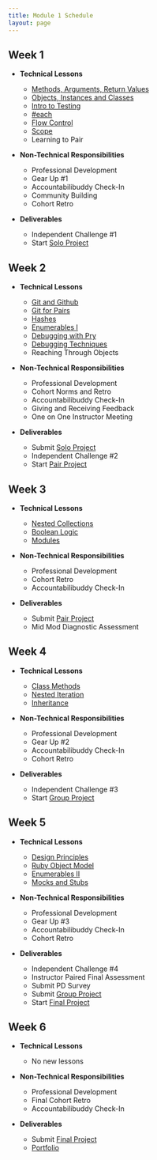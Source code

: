 ```yaml
---
title: Module 1 Schedule
layout: page
---
```


## Week 1

* **Technical Lessons**
  * [Methods, Arguments, Return Values](./lessons/methods_and_return_values)
  * [Objects, Instances and Classes](./lessons/objects_classes_instances)
  * [Intro to Testing](./lessons/intro_to_testing)
  * [#each](./lessons/each)
  * [Flow Control](./lessons/flow_control)
  * [Scope](./lessons/scope)
  * Learning to Pair

* **Non-Technical Responsibilities**
  * Professional Development
  * Gear Up #1
  * Accountabilibuddy Check-In
  * Community Building
  * Cohort Retro

* **Deliverables**
  * Independent Challenge #1
  * Start [Solo Project](./projects/war_or_peace)

## Week 2

  * **Technical Lessons**
    * [Git and Github](./lessons/git_and_github)
    * [Git for Pairs](./lessons/git_for_pairs)
    * [Hashes](./lessons/introducing_hashes)
    * [Enumerables I](./lessons/enumerables_i)
    * [Debugging with Pry](./lessons/debugging_with_pry)
    * [Debugging Techniques](./lessons/debugging_techniques)
    * Reaching Through Objects

  * **Non-Technical Responsibilities**
    * Professional Development
    * Cohort Norms and Retro
    * Accountabilibuddy Check-In
    * Giving and Receiving Feedback
    * One on One Instructor Meeting

  * **Deliverables**
    * Submit [Solo Project](./projects/war_or_peace)
    * Independent Challenge #2
    * Start [Pair Project](./projects/mastermind.markdown)

## Week 3

  * **Technical Lessons**
    * [Nested Collections](./lessons/nested_collections)
    * [Boolean Logic](./lessons/boolean_logic)
    * [Modules](./lessons/modules)

  * **Non-Technical Responsibilities**
    * Professional Development
    * Cohort Retro
    * Accountabilibuddy Check-In

  * **Deliverables**
    * Submit [Pair Project](./projects/mastermind.markdown)
    * Mid Mod Diagnostic Assessment

<!--
    * Start [Winter Break Assignments](./winter_2111)

## Winter Break

  * **Deliverables**
    * Submit [Winter Break Assignments](./winter_2111)
-->

## Week 4

  * **Technical Lessons**
    * [Class Methods](./lessons/class_methods)
    * [Nested Iteration](./lessons/nested_iteration)
    * [Inheritance](./lessons/inheritance)

  * **Non-Technical Responsibilities**
    * Professional Development
    * Gear Up #2
    * Accountabilibuddy Check-In
    * Cohort Retro

  * **Deliverables**
    * Independent Challenge #3
    * Start [Group Project](./projects/black_thursday)

## Week 5

  * **Technical Lessons**
    * [Design Principles](./lessons/design_principles)
    * [Ruby Object Model](./lessons/ruby_object_model)
    * [Enumerables II](./lessons/enumerables_ii)
    * [Mocks and Stubs](./lessons/mocks_stubs)

  * **Non-Technical Responsibilities**
    * Professional Development
    * Gear Up #3
    * Accountabilibuddy Check-In
    * Cohort Retro

  * **Deliverables**
    * Independent Challenge #4
    * Instructor Paired Final Assessment
    * Submit PD Survey
    * Submit [Group Project](./projects/black_thursday)
    * Start [Final Project](./projects/night_writer)

## Week 6

  * **Technical Lessons**
    * No new lessons

  * **Non-Technical Responsibilities**
    * Professional Development
    * Final Cohort Retro
    * Accountabilibuddy Check-In

  * **Deliverables**
    * Submit [Final Project](./projects/night_writer)
    * [Portfolio](./portfolios)
